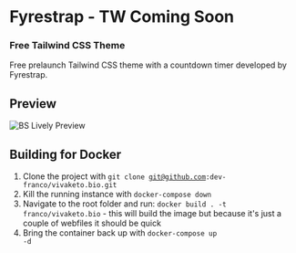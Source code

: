 # Fyrestrap - TW Coming Soon
### Free Tailwind CSS Theme
 Free prelaunch Tailwind CSS theme with a countdown timer developed by Fyrestrap.
 
 ## Preview
![BS Lively Preview](https://www.fyrestrap.com/assets/img/screenshot/launch.png)

## Building for Docker

1) Clone the project with <code>git clone git@github.com:dev-franco/vivaketo.bio.git</code>
2) Kill the running instance with <code>docker-compose down</code>
3) Navigate to the root folder and run: <code>docker build . -t franco/vivaketo.bio</code> - this will build the image but because it's just a couple of webfiles it should be quick
4) Bring the container back up with <code>docker-compose up -d</code>